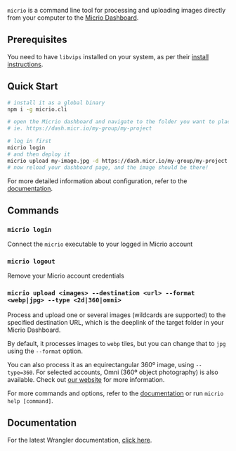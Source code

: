 
`micrio` is a command line tool for processing and uploading images directly from your computer to the [Micrio Dashboard](https://micr.io).

## Prerequisites

You need to have `libvips` installed on your system, as per their [install instructions](https://www.libvips.org/install.html).

## Quick Start

```bash
# install it as a global binary
npm i -g micrio.cli
```

```bash
# open the Micrio dashboard and navigate to the folder you want to place your images
# ie. https://dash.micr.io/my-group/my-project

# log in first
micrio login
# and then deploy it
micrio upload my-image.jpg -d https://dash.micr.io/my-group/my-project
# now reload your dashboard page, and the image should be there!
```



For more detailed information about configuration, refer to the [documentation](https://doc.micr.io/).

## Commands

### `micrio login`

Connect the `micrio` executable to your logged in Micrio account

### `micrio logout`

Remove your Micrio account credentials

### `micrio upload <images> --destination <url> --format <webp|jpg> --type <2d|360|omni>`

Process and upload one or several images (wildcards are supported) to the specified destination URL, which is the deeplink of the target folder in your Micrio Dashboard.

By default, it processes images to `webp` tiles, but you can change that to `jpg` using the `--format` option.

You can also process it as an equirectangular 360º image, using `--type=360`. For selected accounts, Omni (360º object photography) is also available. Check out [our website](https://micr.io/) for more information.

For more commands and options, refer to the [documentation](https://doc.micr.io) or run `micrio help [command]`.

## Documentation

For the latest Wrangler documentation, [click here](https://doc.micr.io/).
